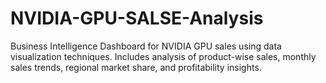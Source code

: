 # NVIDIA-GPU-SALSE-Analysis
Business Intelligence Dashboard for NVIDIA GPU sales using data visualization techniques. Includes analysis of product-wise sales, monthly sales trends, regional market share, and profitability insights.
